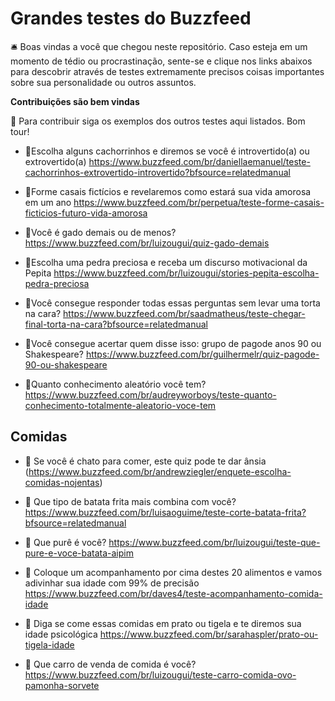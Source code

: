 # Grandes testes do Buzzfeed

🛎️ Boas vindas a você que chegou neste repositório. Caso esteja em um momento de tédio ou procrastinação, sente-se e clique nos links abaixos para descobrir através de testes extremamente precisos coisas importantes sobre sua personalidade ou outros assuntos.

**Contribuições são bem vindas**

🚨 Para contribuir siga os exemplos dos outros testes aqui listados. Bom tour!

* 📝Escolha alguns cachorrinhos e diremos se você é introvertido(a) ou extrovertido(a)
https://www.buzzfeed.com/br/daniellaemanuel/teste-cachorrinhos-extrovertido-introvertido?bfsource=relatedmanual

* 📝Forme casais fictícios e revelaremos como estará sua vida amorosa em um ano
https://www.buzzfeed.com/br/perpetua/teste-forme-casais-ficticios-futuro-vida-amorosa

* 📝Você é gado demais ou de menos?
https://www.buzzfeed.com/br/luizougui/quiz-gado-demais

* 📝Escolha uma pedra preciosa e receba um discurso motivacional da Pepita
https://www.buzzfeed.com/br/luizougui/stories-pepita-escolha-pedra-preciosa

* 📝Você consegue responder todas essas perguntas sem levar uma torta na cara?
https://www.buzzfeed.com/br/saadmatheus/teste-chegar-final-torta-na-cara?bfsource=relatedmanual

* 📝Você consegue acertar quem disse isso: grupo de pagode anos 90 ou Shakespeare?
https://www.buzzfeed.com/br/guilhermelr/quiz-pagode-90-ou-shakespeare

* 📝Quanto conhecimento aleatório você tem?
https://www.buzzfeed.com/br/audreyworboys/teste-quanto-conhecimento-totalmente-aleatorio-voce-tem

## Comidas

* 🤢 Se você é chato para comer, este quiz pode te dar ânsia
(https://www.buzzfeed.com/br/andrewziegler/enquete-escolha-comidas-nojentas)

* 🍟 Que tipo de batata frita mais combina com você? 
https://www.buzzfeed.com/br/luisaoguime/teste-corte-batata-frita?bfsource=relatedmanual

* 🥔 Que purê é você? 
https://www.buzzfeed.com/br/luizougui/teste-que-pure-e-voce-batata-aipim

* 🍯 Coloque um acompanhamento por cima destes 20 alimentos e vamos adivinhar sua idade com 99% de precisão https://www.buzzfeed.com/br/daves4/teste-acompanhamento-comida-idade

* 🥣 Diga se come essas comidas em prato ou tigela e te diremos sua idade psicológica
https://www.buzzfeed.com/br/sarahaspler/prato-ou-tigela-idade

* 🚗 Que carro de venda de comida é você?
https://www.buzzfeed.com/br/luizougui/teste-carro-comida-ovo-pamonha-sorvete
